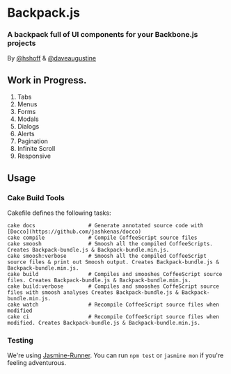 # Backpack.js
### A backpack full of UI components for your Backbone.js projects
 
By [@hshoff](http://www.twitter.com/hshoff) & [@daveaugustine](http://www.twitter.com/daveaugustine)

## Work in Progress.

1. Tabs
1. Menus
1. Forms
1. Modals
1. Dialogs
1. Alerts
1. Pagination
1. Infinite Scroll
1. Responsive

## Usage

### Cake Build Tools

Cakefile defines the following tasks:

    cake docs                 # Generate annotated source code with [Docco](https://github.com/jashkenas/docco)
    cake compile              # Compile CoffeeScript source files
    cake smoosh               # Smoosh all the compiled CoffeeScripts. Creates Backpack-bundle.js & Backpack-bundle.min.js.
    cake smoosh:verbose       # Smoosh all the compiled CoffeeScript source files & print out Smoosh output. Creates Backpack-bundle.js & Backpack-bundle.min.js.
    cake build                # Compiles and smooshes CoffeeScript source files. Creates Backpack-bundle.js & Backpack-bundle.min.js.
    cake build:verbose        # Compiles and smooshes CoffeScript source files with smoosh analyses Creates Backpack-bundle.js & Backpack-bundle.min.js.
    cake watch                # Recompile CoffeeScript source files when modified
    cake ci                   # Recompile CoffeeScript source files when modified. Creates Backpack-bundle.js & Backpack-bundle.min.js.

### Testing

We're using [Jasmine-Runner](https://github.com/jamescarr/jasmine-tool). You can run `npm test` or `jasmine mon` if you're feeling adventurous.